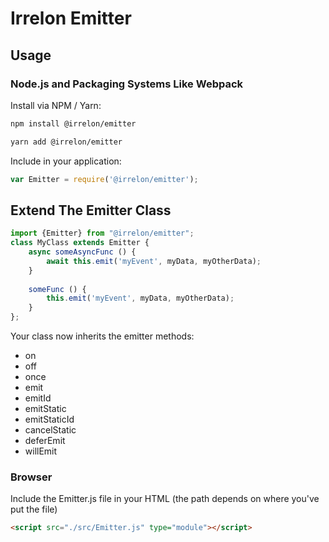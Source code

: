 # Irrelon Emitter

## Usage

### Node.js and Packaging Systems Like Webpack
Install via NPM / Yarn:

```bash
npm install @irrelon/emitter
```

```bash
yarn add @irrelon/emitter
```

Include in your application:

```js
var Emitter = require('@irrelon/emitter');
```

## Extend The Emitter Class

```js
import {Emitter} from "@irrelon/emitter";
class MyClass extends Emitter {
	async someAsyncFunc () {
		await this.emit('myEvent', myData, myOtherData);
	}
	
	someFunc () {
		this.emit('myEvent', myData, myOtherData);
	}
};
```

Your class now inherits the emitter methods:

* on
* off
* once
* emit
* emitId
* emitStatic
* emitStaticId
* cancelStatic
* deferEmit
* willEmit

### Browser
Include the Emitter.js file in your HTML (the path depends on where you've put the file)

```html
<script src="./src/Emitter.js" type="module"></script>
```